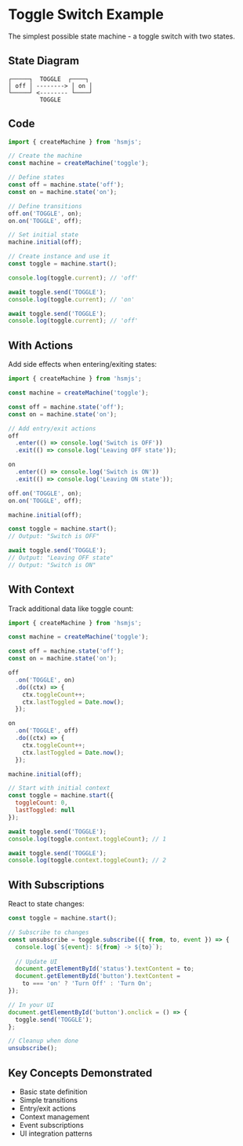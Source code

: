 # Toggle Switch Example

The simplest possible state machine - a toggle switch with two states.

## State Diagram

```
┌─────┐  TOGGLE  ┌────┐
│ off │ --------> │ on │
└─────┘ <-------- └────┘
         TOGGLE
```

## Code

```javascript
import { createMachine } from 'hsmjs';

// Create the machine
const machine = createMachine('toggle');

// Define states
const off = machine.state('off');
const on = machine.state('on');

// Define transitions
off.on('TOGGLE', on);
on.on('TOGGLE', off);

// Set initial state
machine.initial(off);

// Create instance and use it
const toggle = machine.start();

console.log(toggle.current); // 'off'

await toggle.send('TOGGLE');
console.log(toggle.current); // 'on'

await toggle.send('TOGGLE');
console.log(toggle.current); // 'off'
```

## With Actions

Add side effects when entering/exiting states:

```javascript
import { createMachine } from 'hsmjs';

const machine = createMachine('toggle');

const off = machine.state('off');
const on = machine.state('on');

// Add entry/exit actions
off
  .enter(() => console.log('Switch is OFF'))
  .exit(() => console.log('Leaving OFF state'));

on
  .enter(() => console.log('Switch is ON'))
  .exit(() => console.log('Leaving ON state'));

off.on('TOGGLE', on);
on.on('TOGGLE', off);

machine.initial(off);

const toggle = machine.start();
// Output: "Switch is OFF"

await toggle.send('TOGGLE');
// Output: "Leaving OFF state"
// Output: "Switch is ON"
```

## With Context

Track additional data like toggle count:

```javascript
import { createMachine } from 'hsmjs';

const machine = createMachine('toggle');

const off = machine.state('off');
const on = machine.state('on');

off
  .on('TOGGLE', on)
  .do((ctx) => {
    ctx.toggleCount++;
    ctx.lastToggled = Date.now();
  });

on
  .on('TOGGLE', off)
  .do((ctx) => {
    ctx.toggleCount++;
    ctx.lastToggled = Date.now();
  });

machine.initial(off);

// Start with initial context
const toggle = machine.start({ 
  toggleCount: 0,
  lastToggled: null 
});

await toggle.send('TOGGLE');
console.log(toggle.context.toggleCount); // 1

await toggle.send('TOGGLE');
console.log(toggle.context.toggleCount); // 2
```

## With Subscriptions

React to state changes:

```javascript
const toggle = machine.start();

// Subscribe to changes
const unsubscribe = toggle.subscribe(({ from, to, event }) => {
  console.log(`${event}: ${from} -> ${to}`);
  
  // Update UI
  document.getElementById('status').textContent = to;
  document.getElementById('button').textContent = 
    to === 'on' ? 'Turn Off' : 'Turn On';
});

// In your UI
document.getElementById('button').onclick = () => {
  toggle.send('TOGGLE');
};

// Cleanup when done
unsubscribe();
```

## Key Concepts Demonstrated

- Basic state definition
- Simple transitions
- Entry/exit actions
- Context management
- Event subscriptions
- UI integration patterns